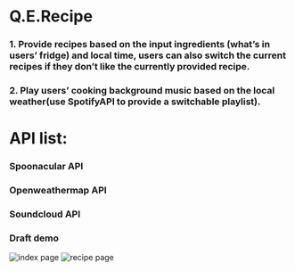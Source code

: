 # Q.E.Recipe
 ### 1. Provide recipes based on the input ingredients (what’s in users’ fridge) and local time, users can also switch the current recipes if they don’t like the currently provided recipe. 
 ### 2. Play users’ cooking background music based on the local weather(use SpotifyAPI to provide a switchable playlist).
# API list:
 ### Spoonacular API
 ### Openweathermap API
 ### Soundcloud API 
 ### Draft demo
![index page](img/indexdemo.png)
![recipe page](img/recipedemo.png)
